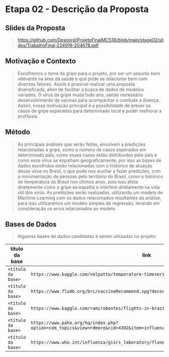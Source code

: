 # Etapa 02 - Descrição da Proposta

## Slides da Proposta

> https://github.com/Desnord/ProjetoFinalMC536/blob/main/stage02/slides/TrabalhoFinal-224919-204678.pdf

## Motivação e Contexto

> Escolhemos o tema da gripe para o projeto, por ser um assunto bem relevante na área da saúde e que pode se relacionar bem com diversos fatores.
Assim é possível realizar uma proposta diversificada, além de facilitar a busca de dados de modelos variados.
O vírus da gripe muda todo ano, sendo necessário desenvolvimento de vacinas para acompanhar o combate a doença.
Assim, nossa motivação principal é a possibilidade de prever os casos de gripe esperados para determinado local e poder melhorar a profilaxia.

## Método

>As principais análises que serão feitas, envolvem a predições relacionadas a gripe, como o número de casos esperados em determinado páis, como esses casos estão distribuidos pelo país e como esse vírus se espalham geograficamente, por isso as bases de dados escolhidas estão relacionadas com o histórico de atuação desse vírus no Brasil, o que pode nos auxiliar a fazer predições, com a movimentação de pessoas pelo território do Brasil, como o histórico de temperatura do Brasil nos últimos anos, pois isso afeta diretamente como a gripe se espalha e interfere diretamente na vida útil dos virús.
As predições serão realizadas, utilizando um modelo de Machine Learning com os dados relacionados resultantes da análise, para isso utilizaremos um modelo simples de regressão, levando em consideração os erros relacionados ao modelo.

## Bases de Dados
> Algumas bases de dados candidatas à serem utilizadas no projeto:

título da base | link | breve descrição
----- | ----- | -----
`<título da base>` | `https://www.kaggle.com/volpatto/temperature-timeseries-for-some-brazilian-cities` | `<breve descrição da base>`
`<título da base>` | `https://www.fludb.org/brc/vaccineRecommend.spg?decorator=influenza` | `<breve descrição da base>`
`<título da base>` | `https://www.kaggle.com/ramirobentes/flights-in-brazil` | `<breve descrição da base>`
`<título da base>` | `https://www.paho.org/hq/index.php?option=com_topics&view=rdmore&cid=4302&item=influenza&type=statistics&Itemid=40753&lang=em` | `<breve descrição da base>`
`<título da base>` | `https://www.who.int/influenza/gisrs_laboratory/flunet/en/` | `<breve descrição da base>`
